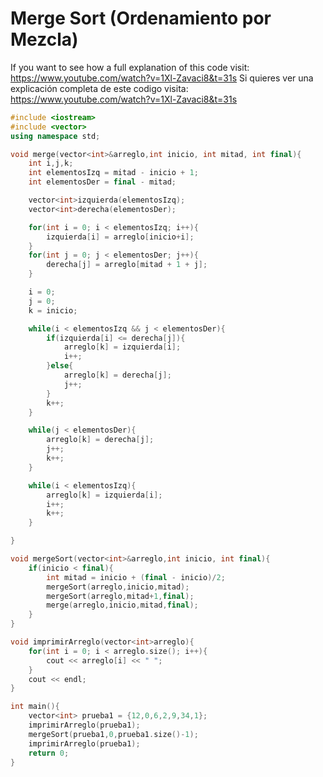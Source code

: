 # Merge Sort (Ordenamiento por Mezcla)
If you want to see how a full explanation of this code visit: https://www.youtube.com/watch?v=1Xl-Zavaci8&t=31s
Si quieres ver una explicación completa de este codigo visita: https://www.youtube.com/watch?v=1Xl-Zavaci8&t=31s

```c++
#include <iostream>
#include <vector>
using namespace std;

void merge(vector<int>&arreglo,int inicio, int mitad, int final){
    int i,j,k;
    int elementosIzq = mitad - inicio + 1;
    int elementosDer = final - mitad;

    vector<int>izquierda(elementosIzq);
    vector<int>derecha(elementosDer);

    for(int i = 0; i < elementosIzq; i++){
        izquierda[i] = arreglo[inicio+i];
    }
    for(int j = 0; j < elementosDer; j++){
        derecha[j] = arreglo[mitad + 1 + j];
    }

    i = 0;
    j = 0;
    k = inicio;

    while(i < elementosIzq && j < elementosDer){
        if(izquierda[i] <= derecha[j]){
            arreglo[k] = izquierda[i];
            i++;
        }else{
            arreglo[k] = derecha[j];
            j++;
        }
        k++;
    }

    while(j < elementosDer){
        arreglo[k] = derecha[j];
        j++;
        k++;
    }

    while(i < elementosIzq){
        arreglo[k] = izquierda[i];
        i++;
        k++;
    }

}

void mergeSort(vector<int>&arreglo,int inicio, int final){
    if(inicio < final){
        int mitad = inicio + (final - inicio)/2;
        mergeSort(arreglo,inicio,mitad);
        mergeSort(arreglo,mitad+1,final);
        merge(arreglo,inicio,mitad,final);
    }
}

void imprimirArreglo(vector<int>arreglo){
    for(int i = 0; i < arreglo.size(); i++){
        cout << arreglo[i] << " ";
    }
    cout << endl;
}

int main(){
    vector<int> prueba1 = {12,0,6,2,9,34,1};
    imprimirArreglo(prueba1);
    mergeSort(prueba1,0,prueba1.size()-1);
    imprimirArreglo(prueba1);
    return 0;
}


```
